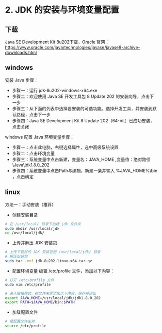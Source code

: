 # 2. JDK 的安装与环境变量配置

## 下载
Java SE Development Kit 8u202下载，Oracle 官网：https://www.oracle.com/java/technologies/javase/javase8-archive-downloads.html  

## windows
安装 Java 步骤：
* 步骤一：运行 jdk-8u202-windows-x64.exe
* 步骤二：欢迎使用 Java SE 开发工具包 8 Update 202 的安装向导，点击下一步
* 步骤三：从下面的列表中选择要安装的可选功能。选择开发工具，并安装到默认路径，点击下一步
* 步骤四：Java SE Development Kit 8 Update 202（64-bit）已成功安装，点击关闭

windows 配置 Java 环境变量步骤：
* 步骤一：点击此电脑，右键选择属性，选中高级系统设置
* 步骤二：点击环境变量
* 步骤三：系统变量中点击新建，变量名：JAVA_HOME ,变量值：绝对路径\Java\jdk1.8.0_202
* 步骤四：系统变量中点击Path与编辑，新建一条并输入 %JAVA_HOME%\bin ，点击确定

## linux
方法一：手动安装（推荐）
* 创建安装目录
``` bash
# 在 /usr/local/ 目录下创建 jdk 文件夹
sudo mkdir /usr/local/jdk
cd /usr/local/jdk/
```

* 上传并解压 JDK 安装包
``` bash
# 上传下载好的 JDK 安装包到 /usr/local/jdk/ 目录
# 解压安装包
sudo tar -xvf jdk-8u202-linux-x64.tar.gz
```

* 配置环境变量
编辑 /etc/profile 文件，添加以下内容：
``` bash
# 打开 /etc/profile 文件
sudo vim /etc/profile

# 进入编辑模式，在文件末尾添加以下内容，保存并退出
export JAVA_HOME=/usr/local/jdk/jdk1.8.0_202
export PATH=$JAVA_HOME/bin:$PATH
```

* 加载配置文件
``` bash
# 使配置文件生效
source /etc/profile
```